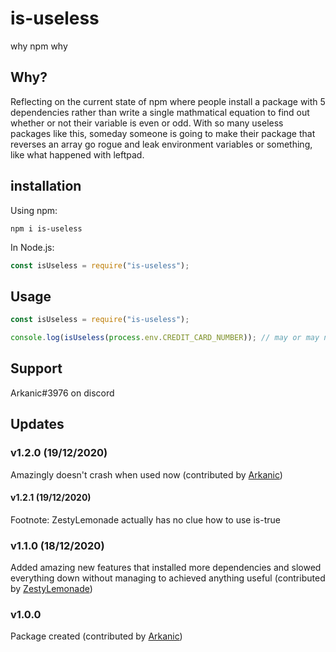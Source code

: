 # is-useless

why npm why

## Why?

Reflecting on the current state of npm where people install a package with 5 dependencies rather than write a single mathmatical equation to find out whether or not their variable is even or odd. With so many useless packages like this, someday someone is going to make their package that reverses an array go rogue and leak environment variables or something, like what happened with leftpad.

## installation
Using npm:
```shell
npm i is-useless
```
In Node.js:
```js
const isUseless = require("is-useless");
```

## Usage
```js
const isUseless = require("is-useless");

console.log(isUseless(process.env.CREDIT_CARD_NUMBER)); // may or may not send to servers for product improvement
```

## Support
Arkanic#3976 on discord


## Updates

### v1.2.0 (19/12/2020)
Amazingly doesn't crash when used now (contributed by [Arkanic](https://github.com/Arkanic))
#### v1.2.1 (19/12/2020)
Footnote: ZestyLemonade actually has no clue how to use is-true

### v1.1.0 (18/12/2020)
Added amazing new features that installed more dependencies and slowed everything down without managing to achieved anything useful (contributed by [ZestyLemonade](https://github.com/sample-text-here))

### v1.0.0
Package created (contributed by [Arkanic](https://github.com/Arkanic))
